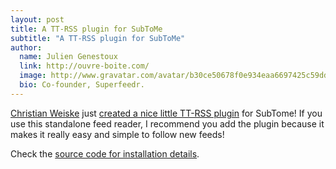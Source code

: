 ```yaml
---
layout: post
title: A TT-RSS plugin for SubToMe
subtitle: "A TT-RSS plugin for SubToMe"
author:
  name: Julien Genestoux
  link: http://ouvre-boite.com/
  image: http://www.gravatar.com/avatar/b30ce50678f0e934eaa6697425c59dd7?s=256
  bio: Co-founder, Superfeedr.
---
```


[Christian Weiske](http://cweiske.de/) just [created a nice little TT-RSS plugin](http://cweiske.de/tagebuch/tt-rss-subtome.htm) for SubTome! If you use this standalone feed reader, I recommend you add the plugin because it makes it really easy and simple to follow new feeds!


Check the [source code for installation details](https://github.com/cweiske/tt-rss-subtome).